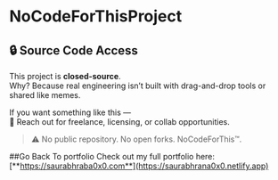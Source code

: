 # NoCodeForThisProject
## 🔒 Source Code Access

This project is **closed-source**.  
Why? Because real engineering isn’t built with drag-and-drop tools or shared like memes.

If you want something like this —  
📩 Reach out for freelance, licensing, or collab opportunities.

> ⚠️ No public repository. No open forks. NoCodeForThis™.


##Go Back To portfolio 
Check out my full portfolio here:  
[**https://saurabhraba0x0.com**](https://saurabhrana0x0.netlify.app)
